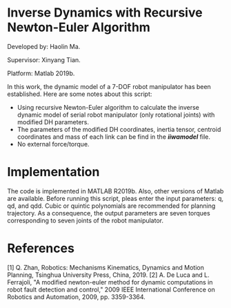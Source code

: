 # Inverse Dynamics with Recursive Newton-Euler Algorithm
Developed by: Haolin Ma.

Supervisor: Xinyang Tian.

Platform: Matlab 2019b.

In this work, the dynamic model of a 7-DOF robot manipulator has been established. Here are some notes about this script:

- Using recursive Newton-Euler algorithm to calculate the inverse dynamic model of serial robot manipulator (only rotational joints) with modified DH parameters.
- The parameters of the modified DH coordinates, inertia tensor, centroid coordinates and mass of each link can be find in the ***iiwamodel*** file.
- No external force/torque.

# Implementation 
The code is implemented in MATLAB R2019b. Also, other versions of Matlab are available. Before running this script, pleas enter the input parameters: q, qd, and qdd. Cubic or quintic polynomials are recommended for planning trajectory. As a consequence, the output parameters are seven torques corresponding to seven joints of the robot manipulator.

# References
[1] Q. Zhan, Robotics: Mechanisms Kinematics, Dynamics and Motion Planning, Tsinghua University Press, China, 2019.
[2] A. De Luca and L. Ferrajoli, "A modified newton-euler method for dynamic computations in robot fault detection and control," 2009 IEEE International Conference on Robotics and Automation, 2009, pp. 3359-3364.
